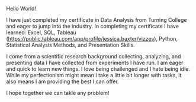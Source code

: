 Hello World!

I have just completed my certificate in Data Analysis from Turning College and eager to jump into the industry.
In completing my certificate I have learned:
Excel,
SQL,
Tableau (https://public.tableau.com/app/profile/jessica.baxter/vizzes),
Python,
Statistical Analysis Methods, and
Presentation Skills.

I come from a scientific research background collecting, analyzing, and presenting data I have collected from experiments I have run.
I am eager and quick to learn new things.
I love being challenged and I hate being idle.
While my perfectionism might mean I take a little bit longer with tasks, it also means I am providing the best I can offer.

I hope together we can takle any problem!

